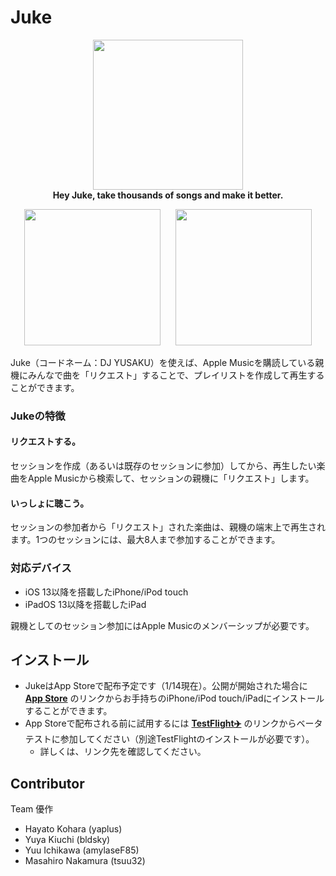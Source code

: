 # Juke

<p align="center">
  <img width="240" src="https://user-images.githubusercontent.com/3463901/72130722-af3bf880-33bd-11ea-8213-4dd9df91d490.png"><br>
  <strong>Hey Juke, take thousands of songs and make it better.</strong>
</p>

<p align="center">
  <a href="https://itunes.apple.com/jp/app/id1487275864?mt=8"><img width="218" src="https://user-images.githubusercontent.com/3463901/72314380-0ef21680-36d2-11ea-87b7-39d99e282a16.png"></a>
  &nbsp;&nbsp;&nbsp;&nbsp;
  <a href="https://testflight.apple.com/join/EOWicJJ3"><img width="218" src="https://user-images.githubusercontent.com/3463901/72314384-131e3400-36d2-11ea-8793-b9063cdb32c7.png"></a>
</p>

Juke（コードネーム：DJ YUSAKU）を使えば、Apple Musicを購読している親機にみんなで曲を「リクエスト」することで、プレイリストを作成して再生することができます。 

### Jukeの特徴

#### リクエストする。

セッションを作成（あるいは既存のセッションに参加）してから、再生したい楽曲をApple Musicから検索して、セッションの親機に「リクエスト」します。

#### いっしょに聴こう。

セッションの参加者から「リクエスト」された楽曲は、親機の端末上で再生されます。1つのセッションには、最大8人まで参加することができます。

### 対応デバイス

- iOS 13以降を搭載したiPhone/iPod touch
- iPadOS 13以降を搭載したiPad

親機としてのセッション参加にはApple Musicのメンバーシップが必要です。

## インストール

- JukeはApp Storeで配布予定です（1/14現在）。公開が開始された場合に **[App Store](https://itunes.apple.com/jp/app/id1487275864?mt=8)** のリンクからお手持ちのiPhone/iPod touch/iPadにインストールすることができます。
- App Storeで配布される前に試用するには **[TestFlight✈️](https://testflight.apple.com/join/EOWicJJ3)** のリンクからベータテストに参加してください（別途TestFlightのインストールが必要です）。
  - 詳しくは、リンク先を確認してください。

## Contributor
Team 優作
- Hayato Kohara (yaplus)
- Yuya Kiuchi (bldsky)
- Yuu Ichikawa (amylaseF85)
- Masahiro Nakamura (tsuu32)
